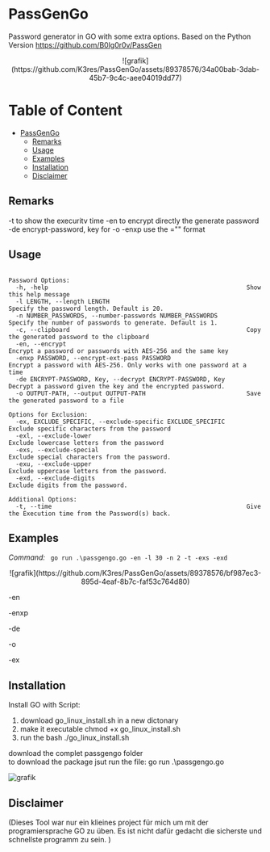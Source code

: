 # PassGenGo
Password generator in GO with some extra options. Based on the Python Version https://github.com/B0lg0r0v/PassGen
<div align=center>
![grafik](https://github.com/K3res/PassGenGo/assets/89378576/34a00bab-3dab-45b7-9c4c-aee04019dd77)

</div>

# Table of Content
- [PassGenGo](#passgengo)
  * [Remarks](#note)
  * [Usage](#usage)
  * [Examples](#examples)
  * [Installation](#installation)
  * [Disclaimer](#disclaimer)



## Remarks
-t to show the execuritv time
-en to encrypt directly the generate password
-de encrypt-password, key 
for -o -enxp use the ="" format



## Usage
```

Password Options:
  -h, -help                                                       Show this help message
  -l LENGTH, --length LENGTH                                      Specify the password length. Default is 20.
  -n NUMBER_PASSWORDS, --number-passwords NUMBER_PASSWORDS        Specify the number of passwords to generate. Default is 1.
  -c, --clipboard                                                 Copy the generated password to the clipboard
  -en, --encrypt                                                  Encrypt a password or passwords with AES-256 and the same key
  -enxp PASSWORD, --encrypt-ext-pass PASSWORD                     Encrypt a password with AES-256. Only works with one password at a time
  -de ENCRYPT-PASSWORD, Key, --decrypt ENCRYPT-PASSWORD, Key      Decrypt a password given the key and the encrypted password.
  -o OUTPUT-PATH, --output OUTPUT-PATH                            Save the generated password to a file

Options for Exclusion:
  -ex, EXCLUDE_SPECIFIC, --exclude-specific EXCLUDE_SPECIFIC      Exclude specific characters from the password
  -exl, --exclude-lower                                           Exclude lowercase letters from the password
  -exs, --exclude-special                                         Exclude special characters from the password.
  -exu, --exclude-upper                                           Exclude uppercase letters from the password.
  -exd, --exclude-digits                                          Exclude digits from the password.

Additional Options:
  -t, --time                                                      Give the Execution time from the Password(s) back.

``` 

## Examples
*Command:* ` go run .\passgengo.go -en -l 30 -n 2 -t -exs -exd`

<div align=center>
![grafik](https://github.com/K3res/PassGenGo/assets/89378576/bf987ec3-895d-4eaf-8b7c-faf53c764d80)

</div>

<div align=center>

</div>

<div align=center>

</div>

<div align=center>

</div>

-en 

-enxp

-de

-o

-ex



## Installation


Install GO with Script: <br/>

1. download go_linux_install.sh in a new dictonary <br/>
2. make it executable chmod +x go_linux_install.sh <br/>
3. run the bash ./go_linux_install.sh<br/>

download the complet passgengo folder<br/>
to download the package jsut run the file:  go run .\passgengo.go  <br/>

![grafik](https://github.com/K3res/PassGenGo/assets/89378576/449476e0-b999-46e0-b090-cdde800d89a5) <br/>




## Disclaimer
(Dieses Tool war nur ein klieines project für mich um mit der programiersprache GO zu üben. Es ist nicht dafür gedacht die sicherste und schnellste programm zu sein.  )







